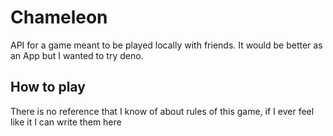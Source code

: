 # Chameleon

API for a game meant to be played locally with friends.
It would be better as an App but I wanted to try deno.

## How to play

There is no reference that I know of about rules of this game, if I ever feel like it I can write them here
